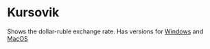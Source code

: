 # Kursovik
Shows the dollar-ruble exchange rate.
Has versions for [Windows](https://yadi.sk/d/crwaJyz-38qV6X) and [MacOS](https://yadi.sk/d/lk63ss2C38qV3N)
